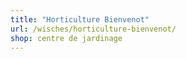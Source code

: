 ```yaml
---
title: "Horticulture Bienvenot"
url: /wisches/horticulture-bienvenot/
shop: centre de jardinage
---
```

